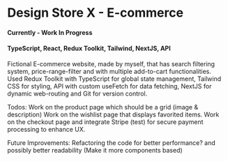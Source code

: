 # Design Store X - E-commerce
#### Currently - Work In Progress
#### TypeScript, React, Redux Toolkit, Tailwind, NextJS, API
Fictional E-commerce website, made by myself, that has search filtering system, price-range-filter and with multiple add-to-cart functionalities. Used Redux Toolkit with TypeScript for global state management, Tailwind CSS for styling, API with custom useFetch for data fetching, NextJS for dynamic web-routing and Git for version control.

Todos:
Work on the product page which should be a grid (image & description)
Work on the wishlist page that displays favorited items.
Work on the checkout page and integrate Stripe (test) for secure payment processing to enhance UX.

Future Improvements:
Refactoring the code for better performance? and possibly better readability (Make it more components based)
